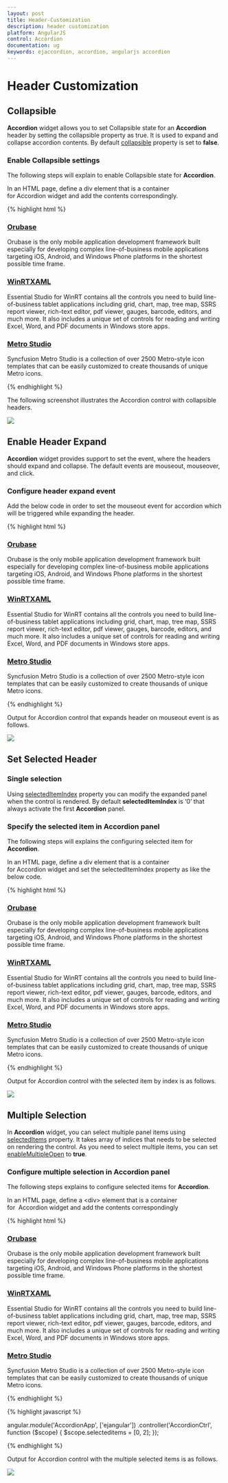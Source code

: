 ```yaml
---
layout: post
title: Header-Customization
description: header customization
platform: AngularJS
control: Accordion 
documentation: ug
keywords: ejaccordion, accordion, angularjs accordion
---
```


# Header Customization

## Collapsible

**Accordion** widget allows you to set Collapsible state for an **Accordion** header by setting the collapsible property as true. It is used to expand and collapse accordion contents. By default [collapsible](https://help.syncfusion.com/api/js/ejaccordion#members:collapsible) property is set to **false**.

### Enable Collapsible settings

The following steps will explain to enable Collapsible state for **Accordion**.

In an HTML page, define a div element that is a container for Accordion widget and add the contents correspondingly.

{% highlight html %}
    
<div id="accordion" style="width: 500px" ej-accordion e-collapsible="true">
    <h3>
        <a href="#">Orubase</a>
    </h3>
    <div>
        <!-- add accordion contents here to load contents under this header -->
        Orubase is the only mobile application development framework built especially for developing complex line-of-business mobile applications targeting iOS, Android, and Windows Phone platforms in the shortest possible time frame.
    </div>
    <h3>
        <a href="#">WinRTXAML</a>
    </h3>
    <div>
        <!-- add accordion contents here to load contents under this header -->
        Essential Studio for WinRT contains all the controls you need to build line-of-business tablet applications including grid, chart, map, tree map, SSRS report viewer, rich-text editor, pdf viewer, gauges, barcode, editors, and much more. It also includes a unique set of controls for reading and writing Excel, Word, and PDF documents in Windows store apps.
    </div>
    <h3>
        <a href="#">Metro Studio</a>
    </h3>
    <div>
        <!-- add accordion contents here to load contents under this header -->
        Syncfusion Metro Studio is a collection of over 2500 Metro-style icon templates that can be easily customized to create thousands of unique Metro icons.
    </div>
</div>

{% endhighlight %}

The following screenshot illustrates the Accordion control with collapsible headers.


![](Header-customization_images/Header-customization_img1.png) 

## Enable Header Expand

**Accordion** widget provides support to set the event, where the headers should expand and collapse. The default events are mouseout, mouseover, and click.

### Configure header expand event

Add the below code in order to set the mouseout event for accordion which will be triggered while expanding the header.

{% highlight html %}

  
<div id="accordion" style="width: 500px" ej-accordion e-events="mouseout">
    <h3>
        <a href="#">Orubase</a>
    </h3>
    <div>
        <!-- add accordion contents here to load contents under this header -->
        Orubase is the only mobile application development framework built especially for developing complex line-of-business mobile applications targeting iOS, Android, and Windows Phone platforms in the shortest possible time frame.
    </div>
    <h3>
        <a href="#">WinRTXAML</a>
    </h3>
    <div>
        <!-- add accordion contents here to load contents under this header -->
        Essential Studio for WinRT contains all the controls you need to build line-of-business tablet applications including grid, chart, map, tree map, SSRS report viewer, rich-text editor, pdf viewer, gauges, barcode, editors, and much more. It also includes a unique set of controls for reading and writing Excel, Word, and PDF documents in Windows store apps.
    </div>
    <h3>
        <a href="#">Metro Studio</a>
    </h3>
    <div>
        <!-- add accordion contents here to load contents under this header -->
        Syncfusion Metro Studio is a collection of over 2500 Metro-style icon templates that can be easily customized to create thousands of unique Metro icons.
    </div>
</div>


{% endhighlight %}

Output for Accordion control that expands header on mouseout event is as follows.


![](Header-customization_images/Header-customization_img2.png) 

## Set Selected Header

### Single selection

Using [selectedItemIndex](https://help.syncfusion.com/api/js/ejaccordion#members:selecteditemindex) property you can modify the expanded panel when the control is rendered. By default **selectedItemIndex** is ‘0’ that always activate the first **Accordion** panel.

### Specify the selected item in Accordion panel

The following steps will explains the configuring selected item for **Accordion**.

In an HTML page, define a div element that is a container for Accordion widget and set the selectedItemIndex property as like the below code.

{% highlight html %}
  
<div id="accordion" style="width: 500px" e-selecteditemindex="1">
    <h3>
        <a href="#">Orubase</a>
    </h3>
    <div>
        <!-- add accordion contents here to load contents under this header -->
        Orubase is the only mobile application development framework built especially for developing complex line-of-business mobile applications targeting iOS, Android, and Windows Phone platforms in the shortest possible time frame.
    </div>
    <h3>
        <a href="#">WinRTXAML</a>
    </h3>
    <div>
        <!-- add accordion contents here to load contents under this header -->
        Essential Studio for WinRT contains all the controls you need to build line-of-business tablet applications including grid, chart, map, tree map, SSRS report viewer, rich-text editor, pdf viewer, gauges, barcode, editors, and much more. It also includes a unique set of controls for reading and writing Excel, Word, and PDF documents in Windows store apps.
    </div>
    <h3>
        <a href="#">Metro Studio</a>
    </h3>
    <div>
        <!-- add accordion contents here to load contents under this header -->
        Syncfusion Metro Studio is a collection of over 2500 Metro-style icon templates that can be easily customized to create thousands of unique Metro icons.
    </div>
</div>

{% endhighlight %}

Output for Accordion control with the selected item by index is as follows.

![](Header-customization_images/Header-customization_img3.png) 

## Multiple Selection

In **Accordion** widget, you can select multiple panel items using [selectedItems](https://help.syncfusion.com/api/js/ejaccordion#members:selecteditems) property. It takes array of indices that needs to be selected on rendering the control. As you need to select multiple items, you can set [enableMultipleOpen](https://help.syncfusion.com/api/js/ejaccordion#members:enablemultipleopen) to **true**.

### Configure multiple selection in Accordion panel

The following steps explains to configure selected items for **Accordion**.

In an HTML page, define a &lt;div&gt; element that is a container for  Accordion widget and add the contents correspondingly

{% highlight html %}

  
<div id="accordion" style="width: 500px" ej-accordion e-enablemultipleopen="true" e-selecteditems="selecteditems">
    <h3>
        <a href="#">Orubase</a>
    </h3>
    <div>
        <!-- add accordion contents here to load contents under this header -->
        Orubase is the only mobile application development framework built especially for developing complex line-of-business mobile applications targeting iOS, Android, and Windows Phone platforms in the shortest possible time frame.
    </div>
    <h3>
        <a href="#">WinRTXAML</a>
    </h3>
    <div>
        <!-- add accordion contents here to load contents under this header -->
        Essential Studio for WinRT contains all the controls you need to build line-of-business tablet applications including grid, chart, map, tree map, SSRS report viewer, rich-text editor, pdf viewer, gauges, barcode, editors, and much more. It also includes a unique set of controls for reading and writing Excel, Word, and PDF documents in Windows store apps.
    </div>
    <h3>
        <a href="#">Metro Studio</a>
    </h3>
    <div>
        <!-- add accordion contents here to load contents under this header -->
        Syncfusion Metro Studio is a collection of over 2500 Metro-style icon templates that can be easily customized to create thousands of unique Metro icons.
    </div>
</div>


{% endhighlight %}

{% highlight javascript %}

   angular.module('AccordionApp', ['ejangular'])
    .controller('AccordionCtrl', function ($scope) {
        $scope.selecteditems = [0, 2];
   });

{% endhighlight %}

Output for Accordion control with the multiple selected items is as follows.


![](Header-customization_images/Header-customization_img4.png)